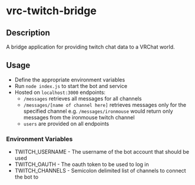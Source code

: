 # vrc-twitch-bridge

## Description
A bridge application for providing twitch chat data to a VRChat world.

## Usage

* Define the appropriate environment variables
* Run `node index.js` to start the bot and service
* Hosted on `localhost:3000` endpoints:
    * `/messages` retrieves all messages for all channels
    * `/messages/[name of channel here]` retrieves messages only for the specified channel e.g. `/messages/ironmouse` would return only messages from the ironmouse twitch channel
    * `users` are provided on all endpoints

### Environment Variables
* TWITCH_USERNAME - The username of the bot account that should be used
* TWITCH_OAUTH - The oauth token to be used to log in
* TWITCH_CHANNELS - Semicolon delimited list of channels to connect the bot to